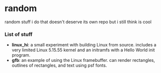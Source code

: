 # random
random stuff i do that doesn't deserve its own repo but i still think is cool

### List of stuff
- **linux_hi**: a small experiment with building Linux from source. includes a very limited Linux 5.15.55 kernel and an initramfs with a Hello World init program.
- **gfb**: an example of using the Linux framebuffer. can render rectangles,
	outlines of rectangles, and text using psf fonts.

